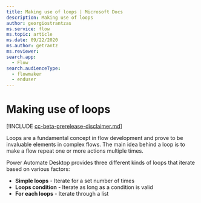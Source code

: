 ```yaml
---
title: Making use of loops | Microsoft Docs
description: Making use of loops
author: georgiostrantzas
ms.service: flow
ms.topic: article
ms.date: 09/22/2020
ms.author: getrantz
ms.reviewer:
search.app:
  - Flow
search.audienceType: 
  - flowmaker
  - enduser
---
```


# Making use of loops

[!INCLUDE [cc-beta-prerelease-disclaimer.md](../../includes/cc-beta-prerelease-disclaimer.md)]

Loops are a fundamental concept in flow development and prove to be invaluable elements in complex flows. The main idea behind a loop is to make a flow repeat one or more actions multiple times. 

Power Automate Desktop provides three different kinds of loops that iterate based on various factors: 

- **Simple loops** - Iterate for a set number of times
- **Loops condition** - Iterate as long as a condition is valid
- **For each loops** - Iterate through a list